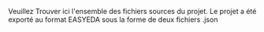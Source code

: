 Veuillez Trouver ici l'ensemble des fichiers sources du projet.
Le projet a été exporté au format EASYEDA sous la forme de deux fichiers .json
